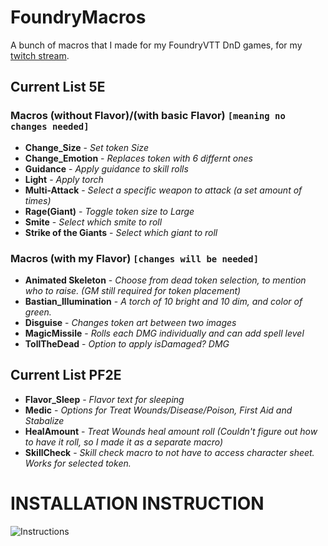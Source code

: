 # FoundryMacros
A bunch of macros that I made for my FoundryVTT DnD games, for my [twitch stream](https://www.twitch.tv/octopple_).

## Current List 5E

### Macros (without Flavor)/(with basic Flavor) `[meaning no changes needed]`
* **Change_Size**          - *Set token Size*
* **Change_Emotion**       - *Replaces token with 6 differnt ones*
* **Guidance**             - *Apply guidance to skill rolls*
* **Light**                - *Apply torch*
* **Multi-Attack**         - *Select a specific weapon to attack (a set amount of times)*
* **Rage(Giant)**          - *Toggle token size to Large*
* **Smite**                - *Select which smite to roll*
* **Strike of the Giants** - *Select which giant to roll*
### Macros (with my Flavor) `[changes will be needed]`
* **Animated Skeleton**    - *Choose from dead token selection, to mention who to raise. (GM still required for token placement)*
* **Bastian_Illumination** - *A torch of 10 bright and 10 dim, and color of green.*
* **Disguise**             - *Changes token art between two images*
* **MagicMissile**         - *Rolls each DMG individually and can add spell level*
* **TollTheDead**          - *Option to apply isDamaged? DMG*
## Current List PF2E
* **Flavor_Sleep**         - *Flavor text for sleeping*
* **Medic**                - *Options for Treat Wounds/Disease/Poison, First Aid and Stabalize*
* **HealAmount**           - *Treat Wounds heal amount roll (Couldn't figure out how to have it roll, so I made it as a separate macro)*
* **SkillCheck**           - *Skill check macro to not have to access character sheet. Works for selected token.*


# INSTALLATION INSTRUCTION
![Instructions](https://cdn.discordapp.com/attachments/1273116921935433768/1273129584912760903/image.png?ex=66c60f92&is=66c4be12&hm=c562f32009d654a09bdd34db6df74b74f1d8d26adfcd5462d155f8aa5488a75e&)
